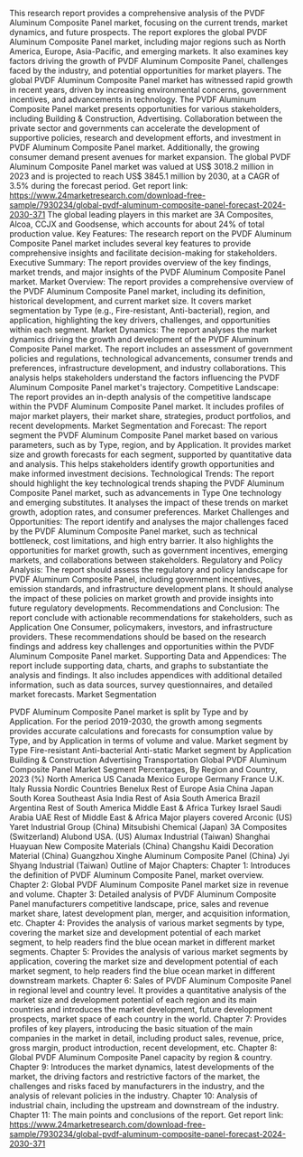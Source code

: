 This research report provides a comprehensive analysis of the PVDF Aluminum Composite Panel market, focusing on the current trends, market dynamics, and future prospects. The report explores the global PVDF Aluminum Composite Panel market, including major regions such as North America, Europe, Asia-Pacific, and emerging markets. It also examines key factors driving the growth of PVDF Aluminum Composite Panel, challenges faced by the industry, and potential opportunities for market players.
The global PVDF Aluminum Composite Panel market has witnessed rapid growth in recent years, driven by increasing environmental concerns, government incentives, and advancements in technology. The PVDF Aluminum Composite Panel market presents opportunities for various stakeholders, including Building & Construction, Advertising. Collaboration between the private sector and governments can accelerate the development of supportive policies, research and development efforts, and investment in PVDF Aluminum Composite Panel market. Additionally, the growing consumer demand present avenues for market expansion.
The global PVDF Aluminum Composite Panel market was valued at US$ 3018.2 million in 2023 and is projected to reach US$ 3845.1 million by 2030, at a CAGR of 3.5% during the forecast period.
Get report link: https://www.24marketresearch.com/download-free-sample/7930234/global-pvdf-aluminum-composite-panel-forecast-2024-2030-371 
The global leading players in this market are 3A Composites, Alcoa, CCJX and Goodsense, which accounts for about 24% of total production value.
Key Features:
The research report on the PVDF Aluminum Composite Panel market includes several key features to provide comprehensive insights and facilitate decision-making for stakeholders.
Executive Summary: The report provides overview of the key findings, market trends, and major insights of the PVDF Aluminum Composite Panel market.
Market Overview: The report provides a comprehensive overview of the PVDF Aluminum Composite Panel market, including its definition, historical development, and current market size. It covers market segmentation by Type (e.g., Fire-resistant, Anti-bacterial), region, and application, highlighting the key drivers, challenges, and opportunities within each segment.
Market Dynamics: The report analyses the market dynamics driving the growth and development of the PVDF Aluminum Composite Panel market. The report includes an assessment of government policies and regulations, technological advancements, consumer trends and preferences, infrastructure development, and industry collaborations. This analysis helps stakeholders understand the factors influencing the PVDF Aluminum Composite Panel market's trajectory.
Competitive Landscape: The report provides an in-depth analysis of the competitive landscape within the PVDF Aluminum Composite Panel market. It includes profiles of major market players, their market share, strategies, product portfolios, and recent developments.
Market Segmentation and Forecast: The report segment the PVDF Aluminum Composite Panel market based on various parameters, such as by Type, region, and by Application. It provides market size and growth forecasts for each segment, supported by quantitative data and analysis. This helps stakeholders identify growth opportunities and make informed investment decisions.
Technological Trends: The report should highlight the key technological trends shaping the PVDF Aluminum Composite Panel market, such as advancements in Type One technology and emerging substitutes. It analyses the impact of these trends on market growth, adoption rates, and consumer preferences.
Market Challenges and Opportunities: The report identify and analyses the major challenges faced by the PVDF Aluminum Composite Panel market, such as technical bottleneck, cost limitations, and high entry barrier. It also highlights the opportunities for market growth, such as government incentives, emerging markets, and collaborations between stakeholders.
Regulatory and Policy Analysis: The report should assess the regulatory and policy landscape for PVDF Aluminum Composite Panel, including government incentives, emission standards, and infrastructure development plans. It should analyse the impact of these policies on market growth and provide insights into future regulatory developments.
Recommendations and Conclusion: The report conclude with actionable recommendations for stakeholders, such as Application One Consumer, policymakers, investors, and infrastructure providers. These recommendations should be based on the research findings and address key challenges and opportunities within the PVDF Aluminum Composite Panel market.
Supporting Data and Appendices: The report include supporting data, charts, and graphs to substantiate the analysis and findings. It also includes appendices with additional detailed information, such as data sources, survey questionnaires, and detailed market forecasts.
Market Segmentation

PVDF Aluminum Composite Panel market is split by Type and by Application. For the period 2019-2030, the growth among segments provides accurate calculations and forecasts for consumption value by Type, and by Application in terms of volume and value.
Market segment by Type
Fire-resistant
Anti-bacterial
Anti-static
Market segment by Application
Building & Construction
Advertising
Transportation
Global PVDF Aluminum Composite Panel Market Segment Percentages, By Region and Country, 2023 (%)
North America
US
Canada
Mexico
Europe
Germany
France
U.K.
Italy
Russia
Nordic Countries
Benelux
Rest of Europe
Asia
China
Japan
South Korea
Southeast Asia
India
Rest of Asia
South America
Brazil
Argentina
Rest of South America
Middle East & Africa
Turkey
Israel
Saudi Arabia
UAE
Rest of Middle East & Africa
Major players covered
Arconic (US)
Yaret Industrial Group (China)
Mitsubishi Chemical (Japan)
3A Composites (Switzerland)
Alubond USA. (US)
Alumax Industrial (Taiwan)
Shanghai Huayuan New Composite Materials (China)
Changshu Kaidi Decoration Material (China)
Guangzhou Xinghe Aluminum Composite Panel (China)
Jyi Shyang Industrial (Taiwan)
Outline of Major Chapters:
Chapter 1: Introduces the definition of PVDF Aluminum Composite Panel, market overview.
Chapter 2: Global PVDF Aluminum Composite Panel market size in revenue and volume.
Chapter 3: Detailed analysis of PVDF Aluminum Composite Panel manufacturers competitive landscape, price, sales and revenue market share, latest development plan, merger, and acquisition information, etc.
Chapter 4: Provides the analysis of various market segments by type, covering the market size and development potential of each market segment, to help readers find the blue ocean market in different market segments.
Chapter 5: Provides the analysis of various market segments by application, covering the market size and development potential of each market segment, to help readers find the blue ocean market in different downstream markets.
Chapter 6: Sales of PVDF Aluminum Composite Panel in regional level and country level. It provides a quantitative analysis of the market size and development potential of each region and its main countries and introduces the market development, future development prospects, market space of each country in the world.
Chapter 7: Provides profiles of key players, introducing the basic situation of the main companies in the market in detail, including product sales, revenue, price, gross margin, product introduction, recent development, etc.
Chapter 8: Global PVDF Aluminum Composite Panel capacity by region & country.
Chapter 9: Introduces the market dynamics, latest developments of the market, the driving factors and restrictive factors of the market, the challenges and risks faced by manufacturers in the industry, and the analysis of relevant policies in the industry.
Chapter 10: Analysis of industrial chain, including the upstream and downstream of the industry.
Chapter 11: The main points and conclusions of the report.
Get report link: https://www.24marketresearch.com/download-free-sample/7930234/global-pvdf-aluminum-composite-panel-forecast-2024-2030-371 
